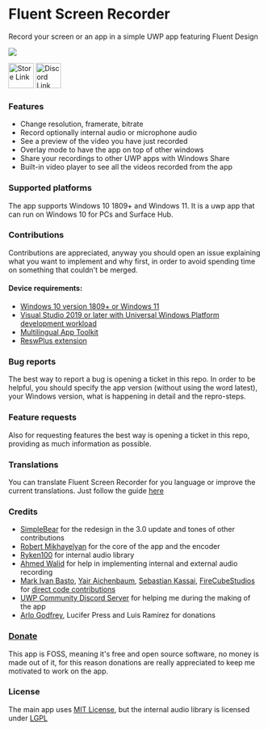 # Fluent Screen Recorder

Record your screen or an app in a simple UWP app featuring Fluent Design

![](https://i.postimg.cc/D0tRCCKZ/1.png)


<a href='https://www.microsoft.com/en-us/p/fluent-screen-recorder/9mwv79xlfqh7'><img src='https://developer.microsoft.com/en-us/store/badges/images/English_get-it-from-MS.png' alt='Store Link' height="50px"/></a> <a href='https://discord.gg/UZgbJP2'><img src='https://media.moddb.com/images/members/1/454/453186/profile/news-discord-join.jpg' alt='Discord Link' height="50px"/></a>

### Features

- Change resolution, framerate, bitrate
- Record optionally internal audio or microphone audio
- See a preview of the video you have just recorded
- Overlay mode to have the app on top of other windows
- Share your recordings to other UWP apps with Windows Share
- Built-in video player to see all the videos recorded from the app

### Supported platforms

The app supports Windows 10 1809+ and Windows 11. It is a uwp app that can run on Windows 10 for PCs and Surface Hub.

### Contributions

Contributions are appreciated, anyway you should open an issue explaining what you want to implement and why first, in order to avoid spending time on something that couldn't be merged.

#### Device requirements:
- [Windows 10 version 1809+ or Windows 11](http://windows.com)
- [Visual Studio 2019 or later with Universal Windows Platform development workload](https://visualstudio.microsoft.com/vs/features/universal-windows-platform/)
- [Multilingual App Toolkit](https://developer.microsoft.com/en-us/windows/downloads/multilingual-app-toolkit/)
- [ReswPlus extension](https://marketplace.visualstudio.com/items?itemName=rudyhuyn.ReswPlus)

### Bug reports

The best way to report a bug is opening a ticket in this repo. In order to be helpful, you should specify the app version (without using the word latest), your Windows version, what is happening in detail and the repro-steps.

### Feature requests

Also for requesting features the best way is opening a ticket in this repo, providing as much information as possible.

### Translations

You can translate Fluent Screen Recorder for you language or improve the current translations. Just follow the guide [here](https://github.com/MarcAnt01/Fluent-Screen-Recorder/blob/master/translations.md)

### Credits
- [SimpleBear](https://github.com/itsWindows11) for the redesign in the 3.0 update and tones of other contributions
- [Robert Mikhayelyan](https://github.com/robmikh) for the core of the app and the encoder
- [Ryken100](https://github.com/Ryken100) for internal audio library
- [Ahmed Walid](https://github.com/ahmed605) for help in implementing internal and external audio recording
- [Mark Ivan Basto](https://github.com/MarkIvanDev), [Yair Aichenbaum]([https://github.com/yaichenbaum](https://github.com/yaira2)), [Sebastian Kassai](https://github.com/xezrunner), [FireCubeStudios](https://github.com/FireCubeStudios) for [direct code contributions](https://github.com/MarcAnt01/Fluent-Screen-Recorder/graphs/contributors)
- [UWP Community Discord Server](https://aka.ms/winui/discord) for helping me during the making of the app
- [Arlo Godfrey](https://github.com/Arlodotexe), Lucifer Press and Luis Ramirez for donations


### [Donate](https://paypal.me/FilippoFedeli)

This app is FOSS, meaning it's free and open source software, no money is made out of it, for this reason donations are really appreciated to keep me motivated to work on the app.


### License

The main app uses [MIT License](https://github.com/MarcAnt01/Fluent-Screen-Recorder/blob/master/LICENSE), but the internal audio library is licensed under [LGPL](https://github.com/MarcAnt01/Fluent-Screen-Recorder/blob/3.0/ScreenSenderComponent/LICENSE)

